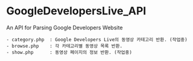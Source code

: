 GoogleDevelopersLive_API
=================

An API for Parsing Google Developers Website

	- category.php	: Google Developers Live의 동영상 카테고리 반환. (작업중)
	- browse.php	: 각 카테고리별 동영상 목록 반환.
	- show.php		: 동영상 페이지의 정보 반환. (작업중)
